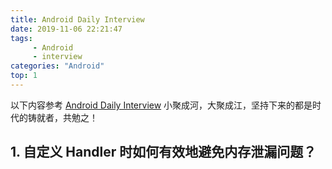 ```yaml
---
title: Android Daily Interview
date: 2019-11-06 22:21:47
tags:
     - Android
     - interview
categories: "Android"
top: 1
---
```


以下内容参考 [Android Daily Interview](https://github.com/Moosphan/Android-Daily-Interview)
小聚成河，大聚成江，坚持下来的都是时代的铸就者，共勉之！

<!-- more -->

## 1. 自定义 Handler 时如何有效地避免内存泄漏问题？



